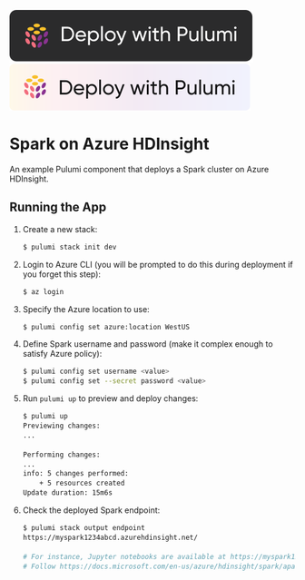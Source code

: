 [![Deploy](../.buttons/deploy-with-pulumi-dark.svg)](https://app.pulumi.com/new?template=https://github.com/pulumi/examples/blob/master/classic-azure-py-hdinsight-spark/README.md#gh-light-mode-only)
[![Deploy](../.buttons/deploy-with-pulumi-light.svg)](https://app.pulumi.com/new?template=https://github.com/pulumi/examples/blob/master/classic-azure-py-hdinsight-spark/README.md#gh-dark-mode-only)

# Spark on Azure HDInsight

An example Pulumi component that deploys a Spark cluster on Azure HDInsight.

## Running the App

1. Create a new stack:

    ```bash
    $ pulumi stack init dev
    ```

1. Login to Azure CLI (you will be prompted to do this during deployment if you forget this step):

    ```bash
    $ az login
    ```

1. Specify the Azure location to use:

    ```bash
    $ pulumi config set azure:location WestUS
    ```

1. Define Spark username and password (make it complex enough to satisfy Azure policy):

    ```bash
    $ pulumi config set username <value>
    $ pulumi config set --secret password <value>
    ```

1. Run `pulumi up` to preview and deploy changes:

    ``` bash
    $ pulumi up
    Previewing changes:
    ...

    Performing changes:
    ...
    info: 5 changes performed:
        + 5 resources created
    Update duration: 15m6s
    ```

1. Check the deployed Spark endpoint:

    ```bash
    $ pulumi stack output endpoint
    https://myspark1234abcd.azurehdinsight.net/

    # For instance, Jupyter notebooks are available at https://myspark1234abcd.azurehdinsight.net/jupyter/
    # Follow https://docs.microsoft.com/en-us/azure/hdinsight/spark/apache-spark-load-data-run-query to test it out
    ```
